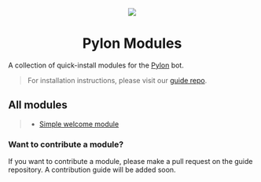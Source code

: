 <div align="center"><img src="https://avatars.githubusercontent.com/u/126590123?s=200&v=4"/><h1>Pylon Modules</h1></div>

A collection of quick-install modules for the [Pylon](https://pylon.bot) bot.


> For installation instructions, please visit our [guide repo](https://github.com/pylonmodules/guide).


## All modules
> * [Simple welcome module]()

### Want to contribute a module?
If you want to contribute a module, please make a pull request on the guide repository. A contribution guide will be added soon.
